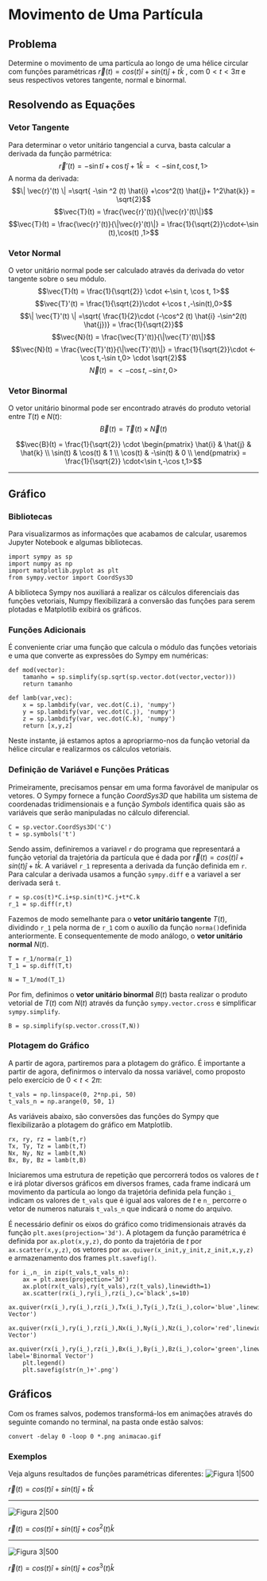 # Movimento de Uma Partícula
## Problema
Determine o movimento de uma partícula ao longo de uma hélice circular com funções paramétricas $\vec{r}(t) = cos(t) \hat{i} +sin(t) \hat{j}  + t \hat{k}$ , com $0 < t < 3\pi$ e seus respectivos vetores tangente, normal e binormal.

## Resolvendo as Equações
### Vetor Tangente
Para determinar o vetor unitário tangencial a curva, basta calcular a derivada da função parmétrica:
$$\vec{r}'(t) = -\sin t \hat{i} +\cos t \hat{j}+ 1\hat{k} = <-\sin t,\cos t, 1>$$
A norma da derivada:
$$\| \vec{r}'(t) \| =\sqrt{ -\sin ^2 (t) \hat{i} +\cos^2(t) \hat{j}+ 1^2\hat{k}} = \sqrt{2}$$
$$\vec{T}(t) = \frac{\vec{r}'(t)}{\|\vec{r}'(t)\|}$$
$$\vec{T}(t) = \frac{\vec{r}'(t)}{\|\vec{r}'(t)\|} = \frac{1}{\sqrt{2}}\cdot<-\sin (t),\cos(t) ,1>$$

### Vetor Normal
O vetor unitário normal pode ser calculado através da derivada do vetor tangente sobre o seu módulo.
$$\vec{T}(t) = \frac{1}{\sqrt{2}} \cdot <-\sin t, \cos t, 1>$$
$$\vec{T}'(t) = \frac{1}{\sqrt{2}}\cdot <-\cos t ,-\sin(t),0>$$
$$\| \vec{T}'(t) \| =\sqrt{ \frac{1}{2}\cdot (-\cos^2 (t) \hat{i} -\sin^2(t) \hat{j})} = \frac{1}{\sqrt{2}}$$
$$\vec{N}(t) = \frac{\vec{T}'(t)}{\|\vec{T}'(t)\|}$$
$$\vec{N}(t) = \frac{\vec{T}'(t)}{\|\vec{T}'(t)\|} = \frac{1}{\sqrt{2}}\cdot <-\cos t,-\sin t,0> \cdot \sqrt{2}$$
$$\vec{N}(t) =<-\cos t,-\sin t,0>$$

### Vetor Binormal
O vetor unitário binormal pode ser encontrado através do produto vetorial entre $T(t)$ e $N(t)$:
$$\vec{B}(t) = \vec{T}(t)\times \vec{N}(t)$$

$$\vec{B}(t) =  \frac{1}{\sqrt{2}} \cdot \begin{pmatrix} 
\hat{i} & \hat{j} & \hat{k} \\ 
\sin(t) & \cos(t) & 1 \\
\cos(t) & -\sin(t) & 0 \\
\end{pmatrix} = \frac{1}{\sqrt{2}} \cdot<\sin t,-\cos t,1>$$



---
## Gráfico
### Bibliotecas
Para visualizarmos as informações que acabamos de calcular, usaremos Jupyter Notebook e algumas bibliotecas.
```
import sympy as sp
import numpy as np
import matplotlib.pyplot as plt
from sympy.vector import CoordSys3D
```

A biblioteca Sympy nos auxiliará a realizar os cálculos diferenciais das funções vetoriais, Numpy flexibilizará a conversão das funções para serem plotadas e Matplotlib exibirá os gráficos.

### Funções Adicionais
É conveniente criar uma função que calcula o módulo das funções vetoriais e uma que converte as expressões do Sympy em numéricas:
```
def mod(vector):
    tamanho = sp.simplify(sp.sqrt(sp.vector.dot(vector,vector)))
    return tamanho

def lamb(var,vec):
    x = sp.lambdify(var, vec.dot(C.i), 'numpy')
    y = sp.lambdify(var, vec.dot(C.j), 'numpy')
    z = sp.lambdify(var, vec.dot(C.k), 'numpy')
    return [x,y,z]
```

Neste instante, já estamos aptos a apropriarmo-nos da função vetorial da hélice circular e realizarmos os cálculos vetoriais.

### Definição de Variável e Funções Práticas
Primeiramente, precisamos pensar em uma forma favorável de manipular os vetores. O Sympy fornece a função _CoordSys3D_ que habilita um sistema de coordenadas tridimensionais e a função _Symbols_ identifica quais são as variáveis que serão manipuladas no cálculo diferencial.
```
C = sp.vector.CoordSys3D('C')
t = sp.symbols('t')
```

Sendo assim, definiremos a variavel ```r``` do programa que representará a função vetorial da trajetória da partícula que é dada por $\vec{r}(t) = cos(t) \hat{i} +sin(t) \hat{j}  + t \hat{k}$.  A variável ```r_1``` representa a derivada da função definida em ```r```. Para calcular a derivada usamos a função ```sympy.diff``` e a variavel a ser derivada será ```t```.  
```
r = sp.cos(t)*C.i+sp.sin(t)*C.j+t*C.k
r_1 = sp.diff(r,t)
```

Fazemos de modo semelhante para o **vetor unitário tangente** $T(t)$, dividindo ```r_1``` pela norma de ```r_1``` com o auxílio da função ```norma()```definida anteriormente. E consequentemente de modo análogo, o **vetor unitário normal** $N(t)$.
```
T = r_1/norma(r_1)
T_1 = sp.diff(T,t)

N = T_1/mod(T_1)
```

Por fim, definimos o **vetor unitário binormal** $B(t)$ basta realizar o produto vetorial de $T(t)$ com $N(t)$ através da função ```sympy.vector.cross``` e simplificar ```sympy.simplify```.
```
B = sp.simplify(sp.vector.cross(T,N))
```

### Plotagem do Gráfico
A partir de agora, partiremos para a plotagem do gráfico. É importante a partir de agora, definirmos o intervalo da nossa variável, como proposto pelo exercício de $0 < t < 2 \pi$:
```
t_vals = np.linspace(0, 2*np.pi, 50)
t_vals_n = np.arange(0, 50, 1)
```

As variáveis abaixo, são conversões das funções do Sympy que flexibilizarão a plotagem do gráfico em Matplotlib.
```
rx, ry, rz = lamb(t,r)
Tx, Ty, Tz = lamb(t,T)
Nx, Ny, Nz = lamb(t,N)
Bx, By, Bz = lamb(t,B)
```

Iniciaremos uma estrutura de repetição que percorrerá todos os valores de $t$ e irá plotar diversos gráficos em diversos frames, cada frame indicará um movimento da partícula ao longo da trajetória definida pela função ```i_``` indicam os valores de ```t_vals``` que é igual aos valores de $t$ e ```n_``` percorre o vetor de numeros naturais ```t_vals_n``` que indicará o nome do arquivo.

É necessário definir os eixos do gráfico como tridimensionais através da função ```plt.axes(projection='3d')```. A plotagem da função paramétrica é definida por ```ax.plot(x,y,z)```, do ponto da trajetória de $t$ por ```ax.scatter(x,y,z)```, os vetores por ```ax.quiver(x_init,y_init,z_init,x,y,z)``` e armazenamento dos frames ```plt.savefig()```.


```
for i_,n_ in zip(t_vals,t_vals_n):
    ax = plt.axes(projection='3d')
    ax.plot(rx(t_vals),ry(t_vals),rz(t_vals),linewidth=1)
    ax.scatter(rx(i_),ry(i_),rz(i_),c='black',s=10)
    ax.quiver(rx(i_),ry(i_),rz(i_),Tx(i_),Ty(i_),Tz(i_),color='blue',linewidth=1.2,label='Tangent Vector')
    ax.quiver(rx(i_),ry(i_),rz(i_),Nx(i_),Ny(i_),Nz(i_),color='red',linewidth=1.2,label='Normal Vector')
    ax.quiver(rx(i_),ry(i_),rz(i_),Bx(i_),By(i_),Bz(i_),color='green',linewidth=1.2, label='Binormal Vector')
    plt.legend()
    plt.savefig(str(n_)+'.png')
```

## Gráficos
Com os frames salvos, podemos transformá-los em animações através do seguinte comando no terminal, na pasta onde estão salvos:

```
convert -delay 0 -loop 0 *.png animacao.gif
```
### Exemplos
Veja alguns resultados de funções paramétricas diferentes:
![Figura 1|500](../images/trajetoria_(1).gif)

$\vec{r}(t) = cos(t) \hat{i} + sin(t) \hat{j} + t \hat{k}$
 
 ---
 
![Figura 2|500](../images/trajetoria_(2).gif)

$\vec{r}(t) = cos(t) \hat{i} + sin(t) \hat{j} + cos^2(t) \hat{k}$

---
![Figura 3|500](../images/trajetoria_(3).gif)

$\vec{r}(t) = cos(t) \hat{i} + sin(t) \hat{j} + cos^3(t) \hat{k}$

